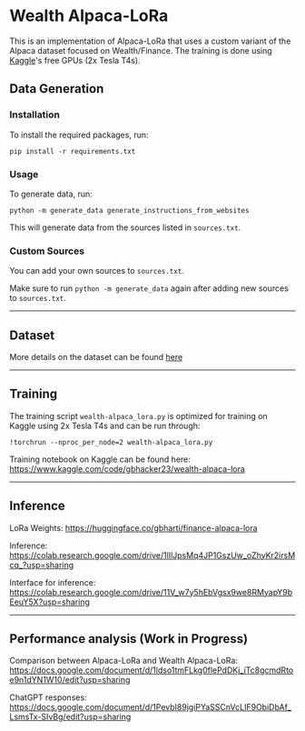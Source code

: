 # Wealth Alpaca-LoRa

This is an implementation of Alpaca-LoRa that uses a custom variant of the Alpaca dataset focused on Wealth/Finance. The training is done using [Kaggle](https://www.kaggle.com)'s free GPUs (2x Tesla T4s).

## Data Generation

### Installation

To install the required packages, run:

`pip install -r requirements.txt`


### Usage

To generate data, run:

`python -m generate_data generate_instructions_from_websites`


This will generate data from the sources listed in `sources.txt`.

### Custom Sources

You can add your own sources to `sources.txt`.


Make sure to run `python -m generate_data` again after adding new sources to `sources.txt`.

---
## Dataset
More details on the dataset can be found [here](https://huggingface.co/datasets/gbharti/wealth-alpaca_lora)

---

## Training

The training script `wealth-alpaca_lora.py` is optimized for training on Kaggle using 2x Tesla T4s and can be run through:

```!torchrun --nproc_per_node=2 wealth-alpaca_lora.py``` 

Training notebook on Kaggle can be found here: https://www.kaggle.com/code/gbhacker23/wealth-alpaca-lora

---
## Inference
LoRa Weights: https://huggingface.co/gbharti/finance-alpaca-lora

Inference: https://colab.research.google.com/drive/1lIlJpsMq4JP1GszUw_oZhyKr2irsMcq_?usp=sharing


Interface for inference: https://colab.research.google.com/drive/11V_w7y5hEbVgsx9we8RMyapY9bEeuY5X?usp=sharing

---

## Performance analysis (Work in Progress)
Comparison between Alpaca-LoRa and Wealth Alpaca-LoRa: https://docs.google.com/document/d/1ldso1tmFLkg0flePdDKj_iTc8gcmdRtoe9n1dYN1W10/edit?usp=sharing

ChatGPT responses: https://docs.google.com/document/d/1PevbI89jgiPYaSSCnVcLIF9ObiDbAf_LsmsTx-SIvBg/edit?usp=sharing